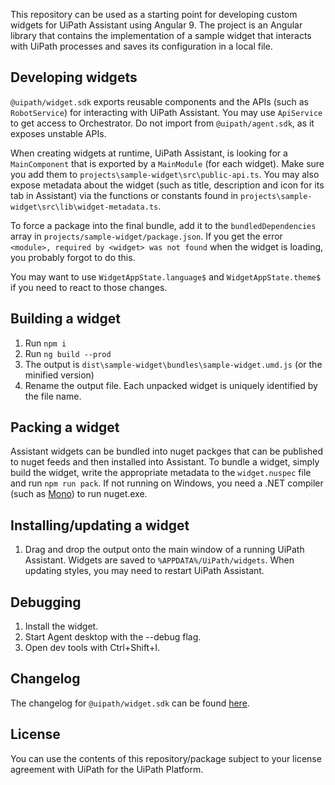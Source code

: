 This repository can be used as a starting point for developing custom widgets for UiPath Assistant using Angular 9.
The project is an Angular library that contains the implementation of a sample widget that interacts with UiPath processes and saves its configuration in a local file.

## Developing widgets

`@uipath/widget.sdk` exports reusable components and the APIs (such as `RobotService`) for interacting with UiPath Assistant. You may use `ApiService` to get access to Orchestrator. Do not import from `@uipath/agent.sdk`, as it exposes unstable APIs.

When creating widgets at runtime, UiPath Assistant, is looking for a `MainComponent` that is exported by a `MainModule` (for each widget). Make sure you add them to `projects\sample-widget\src\public-api.ts`. You may also expose metadata about the widget (such as title, description and icon for its tab in Assistant) via the functions or constants found in `projects\sample-widget\src\lib\widget-metadata.ts`.

To force a package into the final bundle, add it to the `bundledDependencies` array in `projects/sample-widget/package.json`. If you get the error `<module>, required by <widget> was not found` when the widget is loading, you probably forgot to do this.

You may want to use `WidgetAppState.language$` and `WidgetAppState.theme$` if you need to react to those changes.

## Building a widget

1. Run `npm i`
2. Run `ng build --prod`
3. The output is `dist\sample-widget\bundles\sample-widget.umd.js` (or the minified version)
4. Rename the output file. Each unpacked widget is uniquely identified by the file name.

## Packing a widget

Assistant widgets can be bundled into nuget packges that can be published to nuget feeds and then installed into Assistant. To bundle a widget, simply build the widget, write the appropriate metadata to the `widget.nuspec` file and run `npm run pack`. If not running on Windows, you need a .NET compiler (such as [Mono](https://www.mono-project.com/download/stable/)) to run nuget.exe.

## Installing/updating a widget

1. Drag and drop the output onto the main window of a running UiPath Assistant. Widgets are saved to `%APPDATA%/UiPath/widgets`. When updating styles, you may need to restart UiPath Assistant.

## Debugging

1. Install the widget.
1. Start Agent desktop with the --debug flag.
2. Open dev tools with Ctrl+Shift+I.

## Changelog

The changelog for `@uipath/widget.sdk` can be found [here](https://www.npmjs.com/package/@uipath/widget.sdk).

## License

You can use the contents of this repository/package subject to your license agreement with UiPath for the UiPath Platform.
